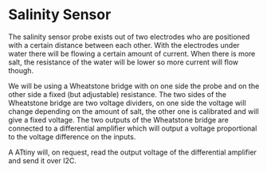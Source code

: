 # Salinity Sensor


The salinity sensor probe exists out of two electrodes who are positioned with a certain distance between each other. With the electrodes under water there will be flowing a certain amount of current. When there is more salt, the resistance of the water will be lower so more current will flow though.

We will be using a Wheatstone bridge with on one side the probe and on the other side a fixed (but adjustable) resistance. The two sides of the Wheatstone bridge are two voltage dividers, on one side the voltage will change depending on the amount of salt, the other one is calibrated and will give a fixed voltage.
The two outputs of the Wheatstone bridge are connected to a differential amplifier which will output a voltage proportional to the voltage difference on the inputs. 

A ATtiny will, on request, read the output voltage of the differential amplifier and send it over I2C. 
